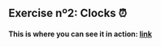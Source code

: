 ## Exercise nº2: Clocks ⏰

#### This is where you can see it in action: [link](https://javascript30-clocks.vercel.app/)
